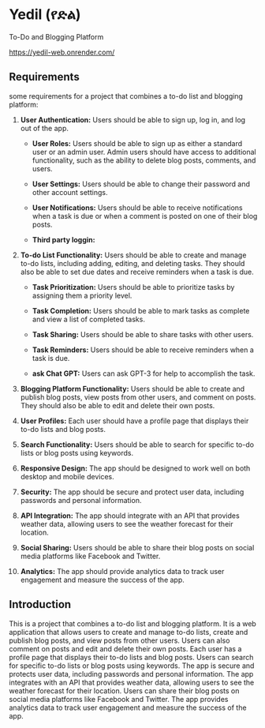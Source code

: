 # Yedil (የድል) 
To-Do and Blogging Platform

https://yedil-web.onrender.com/

## Requirements
some requirements for a project that combines a to-do list and blogging platform:

1. **User Authentication:** Users should be able to sign up, log in, and log out of the app.

    - **User Roles:** Users should be able to sign up as either a standard user or an admin user. Admin users should have access to additional functionality, such as the ability to delete blog posts, comments, and users.

    - **User Settings:** Users should be able to change their password and other account settings.

    - **User Notifications:** Users should be able to receive notifications when a task is due or when a comment is posted on one of their blog posts.

    - **Third party loggin:** 

2. **To-do List Functionality:** Users should be able to create and manage to-do lists, including adding, editing, and deleting tasks. They should also be able to set due dates and receive reminders when a task is due.
    - **Task Prioritization:** Users should be able to prioritize tasks by assigning them a priority level.

    - **Task Completion:** Users should be able to mark tasks as complete and view a list of completed tasks.

    - **Task Sharing:** Users should be able to share tasks with other users.

    - **Task Reminders:** Users should be able to receive reminders when a task is due.

    - **ask Chat GPT:** Users can ask GPT-3 for help to accomplish the task.

3. **Blogging Platform Functionality:** Users should be able to create and publish blog posts, view posts from other users, and comment on posts. They should also be able to edit and delete their own posts.

4. **User Profiles:** Each user should have a profile page that displays their to-do lists and blog posts.

5. **Search Functionality:** Users should be able to search for specific to-do lists or blog posts using keywords.

6. **Responsive Design:** The app should be designed to work well on both desktop and mobile devices.

7. **Security:** The app should be secure and protect user data, including passwords and personal information.

8. **API Integration:** The app should integrate with an API that provides weather data, allowing users to see the weather forecast for their location.

9. **Social Sharing:** Users should be able to share their blog posts on social media platforms like Facebook and Twitter.

10. **Analytics:** The app should provide analytics data to track user engagement and measure the success of the app.

## Introduction
This is a project that combines a to-do list and blogging platform. It is a web application that allows users to create and manage to-do lists, create and publish blog posts, and view posts from other users. Users can also comment on posts and edit and delete their own posts. Each user has a profile page that displays their to-do lists and blog posts. Users can search for specific to-do lists or blog posts using keywords. The app is secure and protects user data, including passwords and personal information. The app integrates with an API that provides weather data, allowing users to see the weather forecast for their location. Users can share their blog posts on social media platforms like Facebook and Twitter. The app provides analytics data to track user engagement and measure the success of the app.
